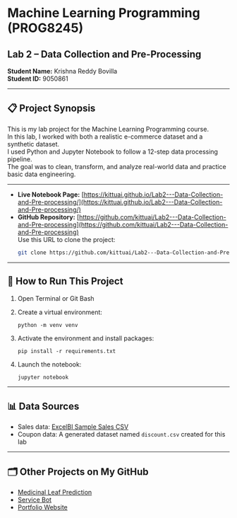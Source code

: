 # Machine Learning Programming (PROG8245)

## Lab 2 – Data Collection and Pre-Processing

**Student Name:** Krishna Reddy Bovilla  
**Student ID:** 9050861  

---

## 📋 Project Synopsis

This is my lab project for the Machine Learning Programming course.  
In this lab, I worked with both a realistic e-commerce dataset and a synthetic dataset.  
I used Python and Jupyter Notebook to follow a 12-step data processing pipeline.  
The goal was to clean, transform, and analyze real-world data and practice basic data engineering.

---
- **Live Notebook Page:** [https://kittuai.github.io/Lab2---Data-Collection-and-Pre-processing/](https://kittuai.github.io/Lab2---Data-Collection-and-Pre-processing/)
- **GitHub Repository:** [https://github.com/kittuai/Lab2---Data-Collection-and-Pre-processing](https://github.com/kittuai/Lab2---Data-Collection-and-Pre-processing)  
  Use this URL to clone the project:
  ```bash
  git clone https://github.com/kittuai/Lab2---Data-Collection-and-Pre-processing.git


---



## 🚀 How to Run This Project

1. Open Terminal or Git Bash  
2. Create a virtual environment:

   ```
   python -m venv venv
   ```

3. Activate the environment and install packages:

   ```
   pip install -r requirements.txt
   ```

4. Launch the notebook:

   ```
   jupyter notebook
   ```

---

## 📊 Data Sources

- Sales data: [ExcelBI Sample Sales CSV](https://excelbianalytics.com/wp/downloads-18-sample-csv-files-data-sets-for-testing-sales)  
- Coupon data: A generated dataset named `discount.csv` created for this lab

---

## 🗂️ Other Projects on My GitHub

- [Medicinal Leaf Prediction](https://github.com/kittuai/Medicinal-Leaf-Prediction)  
- [Service Bot](https://github.com/kittuai/service-bot)  
- [Portfolio Website](https://github.com/kittuai/Portfolio)
